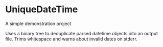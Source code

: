 # UniqueDateTime
A simple demonstration project


Uses a binary tree to deduplicate parsed datetime objects into an output file.  Trims whitespace and warns about invalid dates on stderr.
